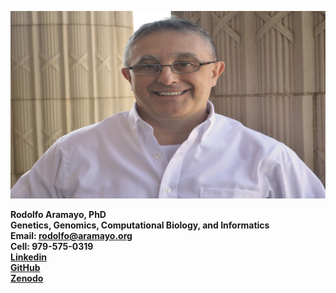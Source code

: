 <p align="center">
<img src="https://github.com/raramayo/Rodolfo_Aramayo/blob/main/assets/Rodolfo_Pic.jpg?raw=true" alt="Rodolfo Aramayo, PhD" width="600" height="300">

**Rodolfo Aramayo, PhD**  
**Genetics, Genomics, Computational Biology, and Informatics**  
**Email: rodolfo@aramayo.org**  
**Cell: 979-575-0319**  
**[Linkedin](https://www.linkedin.com/in/rodolfo-aramayo-572297196/)**  
**[GitHub](https://github.com/raramayo)**  
**[Zenodo](https://zenodo.org/communities/aramayo_lab/records?q=&l=list&p=1&s=20&sort=newest)**  
